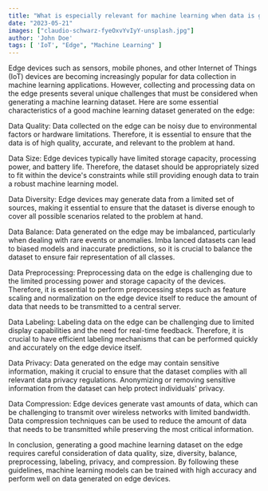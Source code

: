 ```yaml
---
title: "What is especially relevant for machine learning when data is generated on the edge?"
date: "2023-05-21"
images: ["claudio-schwarz-fyeOxvYvIyY-unsplash.jpg"]
author: 'John Doe'
tags: [ 'IoT', "Edge", "Machine Learning" ]
---
```

 

Edge devices such as sensors, mobile phones, and other Internet of Things (IoT) devices are becoming increasingly popular for data collection in machine learning applications. However, collecting and processing data on the edge presents several unique challenges that must be considered when generating a machine learning dataset. Here are some essential characteristics of a good machine learning dataset generated on the edge: 

Data Quality: Data collected on the edge can be noisy due to environmental factors or hardware limitations. Therefore, it is essential to ensure that the data is of high quality, accurate, and relevant to the problem at hand. 

Data Size: Edge devices typically have limited storage capacity, processing power, and battery life. Therefore, the dataset should be appropriately sized to fit within the device's constraints while still providing enough data to train a robust machine learning model. 

Data Diversity: Edge devices may generate data from a limited set of sources, making it essential to ensure that the dataset is diverse enough to cover all possible scenarios related to the problem at hand. 

Data Balance: Data generated on the edge may be imbalanced, particularly when dealing with rare events or anomalies. Imba								lanced datasets can lead to biased models and inaccurate predictions, so it is crucial to balance the dataset to ensure fair representation of all classes. 

Data Preprocessing: Preprocessing data on the edge is challenging due to the limited processing power and storage capacity of the devices. Therefore, it is essential to perform preprocessing steps such as feature scaling and normalization on the edge device itself to reduce the amount of data that needs to be transmitted to a central server. 

Data Labeling: Labeling data on the edge can be challenging due to limited display capabilities and the need for real-time feedback. Therefore, it is crucial to have efficient labeling mechanisms that can be performed quickly and accurately on the edge device itself. 

Data Privacy: Data generated on the edge may contain sensitive information, making it crucial to ensure that the dataset complies with all relevant data privacy regulations. Anonymizing or removing sensitive information from the dataset can help protect individuals' privacy. 

Data Compression: Edge devices generate vast amounts of data, which can be challenging to transmit over wireless networks with limited bandwidth. Data compression techniques can be used to reduce the amount of data that needs to be transmitted while preserving the most critical information. 

In conclusion, generating a good machine learning dataset on the edge requires careful consideration of data quality, size, diversity, balance, preprocessing, labeling, privacy, and compression. By following these guidelines, machine learning models can be trained with high accuracy and perform well on data generated on edge devices.
